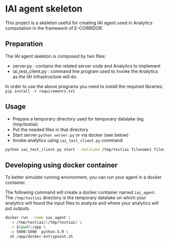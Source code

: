 # IAI agent skeleton

This project is a skeleton useful for creating IAI agent used in Analytics 
computation in the framework of E-CORRIDOR.

## Preparation

The IAI agent skeleton is composed by two files:
- server.py : contains the related server code and Analyitcs to implement
- iai_test_client.py : command line program used to invoke the Analytics
as the IAI infrastructure will do.


In order to use the above programs you need to install the required libraries:
```pip install -r requirements.txt```

## Usage

* Prepare a temporary directory used for temporary datalake (eg. /tmp/testiai)
* Put the needed files in that directory 
* Start server ```python server.py``` or via docker (see below)
* Invoke analytics using `iai_test_client.py` command:
```bash
python iai_test_client.py start --datalake /tmp/testiai filename1 filename1...
```


## Developing using docker container

To better simulate running environment, you can run your agent in a docker container.

The following command will create a docker container named `iai_agent`. 
The `/tmp/testiai` directory is the temporary datalake on which your analytics
will found the input files to analyze and where your analytics will put outputs.

```bash
docker run --name iai_agent \
  -v /tmp/testiai/:/tmp/testiai/ \
  -v $(pwd):/app \
  -p 5000:5000  python:3.9 \
  sh /app/docker-entrypoint.sh
```
